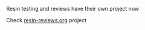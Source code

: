 Resin testing and reviews have their own project now

Check [resin-reviews.org](http://resin-reviews.org) project
